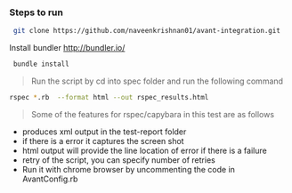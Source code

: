 ### Steps to run

```bash
 git clone https://github.com/naveenkrishnan01/avant-integration.git 
```
Install bundler http://bundler.io/
```bash
 bundle install
```



> Run the script by cd into spec folder and run the following command
```bash 
rspec *.rb  --format html --out rspec_results.html
```

> Some of the features for rspec/capybara in this test are as follows
 - produces xml output in the test-report folder
 - if there is a error it captures the screen shot
 - html output will provide the line location of error if there is a failure
 - retry of the script, you can specify number of retries
 - Run it with chrome browser by uncommenting the code in AvantConfig.rb 
